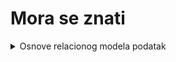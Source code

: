 # Mora se znati

<!-- Snippet for details
<details>
 <summary> Name of Summary </summary> 
  
Some snippet of text
 
</details>
-->

<details>
 <summary> Osnove relacionog modela podatak </summary> 

</br>

## Osnove relacionog modela podatak

Najbitnije iz ovog dela je **slajd 100** koji sadrzi algoritme za izracunavanje kljuceva. Svaki taj algoritam je potrebno vrlo dobro znati i dobro primeniti na zadatke.

<details>
 <summary> Slajd 100 </summary> 
  
![image](https://user-images.githubusercontent.com/45834270/96504800-83f00f00-1255-11eb-85c2-d80197c25c74.png)
 
</details>

</hr>

</details>



